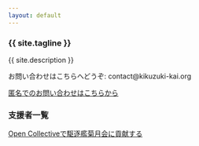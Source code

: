 ```yaml
---
layout: default
---
```

<article class="home" role="article">
    <section class="landing" role="document">
<h1>{{ site.tagline }}</h1>
<p>{{ site.description }}</p>
<p>お問い合わせはこちらへどうぞ: contact@kikuzuki<span class="obfuscate">-</span>kai.org</p>
<p><a href="{{site.url}}/docs/contact.html">匿名でのお問い合わせはこちらから</a></p>
    </section>
    <section class="backers" role="document">
        <div class="opencollective">
<h1>支援者一覧</h1>
<p><a href="https://opencollective.com/kikuzukikai">Open Collectiveで駆逐艦菊月会に貢献する</a></p>
<p><object data="https://opencollective.com/{{ site.github.owner_name }}/tiers/sponsor.svg"></object></p>
<p><object data="https://opencollective.com/{{ site.github.owner_name }}/tiers/backer.svg"></object></p>
        </div>
    </section>
</article>
